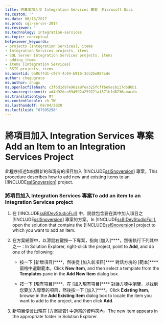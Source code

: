 ```yaml
---
title: 將專案加入至 Integration Services 專案 |Microsoft Docs
ms.custom: ''
ms.date: 06/13/2017
ms.prod: sql-server-2014
ms.reviewer: ''
ms.technology: integration-services
ms.topic: conceptual
helpviewer_keywords:
- projects [Integration Services], items
- Integration Services projects, items
- SQL Server Integration Services projects, items
- adding items
- items [Integration Services]
- SSIS projects, items
ms.assetid: ba0bf4d1-c974-4c64-b916-3db2be854cde
author: chugugrace
ms.author: chugu
ms.openlocfilehash: c3f6d1d97e961a9fea325fcffbe9ec6117d6d6b1
ms.sourcegitcommit: ad4d92dce894592a259721a1571b1d8736abacdb
ms.translationtype: MT
ms.contentlocale: zh-TW
ms.lasthandoff: 08/04/2020
ms.locfileid: "87595258"
---
```

# <a name="add-an-item-to-an-integration-services-project"></a><span data-ttu-id="6250b-102">將項目加入 Integration Services 專案</span><span class="sxs-lookup"><span data-stu-id="6250b-102">Add an Item to an Integration Services Project</span></span>
  <span data-ttu-id="6250b-103">此程序描述如何將新的和現有的項目加入 [!INCLUDE[ssISnoversion](../includes/ssisnoversion-md.md)] 專案。</span><span class="sxs-lookup"><span data-stu-id="6250b-103">This procedure describes how to add new and existing items to an [!INCLUDE[ssISnoversion](../includes/ssisnoversion-md.md)] project.</span></span>  
  
### <a name="to-add-an-item-to-an-integration-services-project"></a><span data-ttu-id="6250b-104">將項目加入 Integration Services 專案</span><span class="sxs-lookup"><span data-stu-id="6250b-104">To add an item to an Integration Services project</span></span>  
  
1.  <span data-ttu-id="6250b-105">在 [!INCLUDE[ssBIDevStudioFull](../includes/ssbidevstudiofull-md.md)] 中，開啟包含要在其中加入項目之 [!INCLUDE[ssISnoversion](../includes/ssisnoversion-md.md)] 專案的方案。</span><span class="sxs-lookup"><span data-stu-id="6250b-105">In [!INCLUDE[ssBIDevStudioFull](../includes/ssbidevstudiofull-md.md)], open the solution that contains the [!INCLUDE[ssISnoversion](../includes/ssisnoversion-md.md)] project to which you want to add an item.</span></span>  
  
2.  <span data-ttu-id="6250b-106">在方案總管中，以滑鼠右鍵按一下專案，指向 [加入]\*\*\*\*，然後執行下列其中之一：</span><span class="sxs-lookup"><span data-stu-id="6250b-106">In Solution Explorer, right-click the project, point to **Add**, and do one of the following:</span></span>  
  
    -   <span data-ttu-id="6250b-107">按一下 [新增項目]\*\*\*\*，然後從 [加入新項目]\*\*\*\* 對話方塊的 [範本]\*\*\*\* 窗格中選取範本。</span><span class="sxs-lookup"><span data-stu-id="6250b-107">Click **New Item**, and then select a template from the **Templates** pane in the **Add New Item** dialog box.</span></span>  
  
    -   <span data-ttu-id="6250b-108">按一下 [現有項目]\*\*\*\*，在 [加入現有項目]\*\*\*\* 對話方塊中瀏覽，以找到您要加入專案的項目，然後按一下 [加入]\*\*\*\*。</span><span class="sxs-lookup"><span data-stu-id="6250b-108">Click **Existing Item**, browse in the **Add Existing Item** dialog box to locate the item you want to add to the project, and then click **Add**.</span></span>  
  
3.  <span data-ttu-id="6250b-109">新項目便會出現在 [方案總管] 中適當的資料夾內。</span><span class="sxs-lookup"><span data-stu-id="6250b-109">The new item appears in the appropriate folder in Solution Explorer.</span></span>  
  
  

